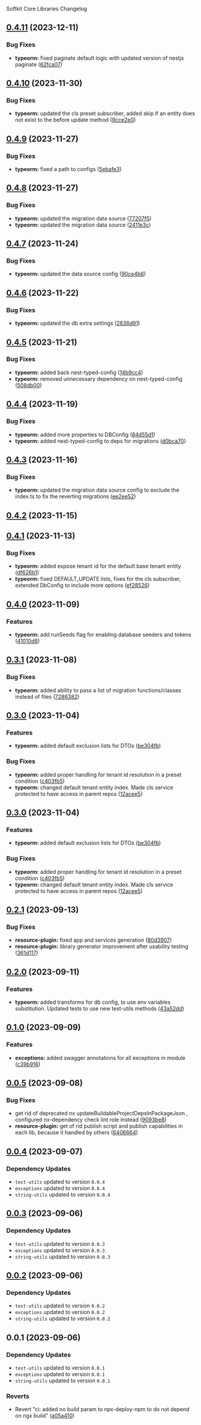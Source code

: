 Softkit Core Libraries Changelog
## [0.4.11](https://github.com/softkitit/softkit-core/compare/typeorm-0.4.10...typeorm-0.4.11) (2023-12-11)


### Bug Fixes

* **typeorm:** fixed paginate default logic with updated version of nestjs paginate ([62fca07](https://github.com/softkitit/softkit-core/commit/62fca07434aebd78702b9d3d1897c2ea97ea05fe))

## [0.4.10](https://github.com/softkitit/softkit-core/compare/typeorm-0.4.9...typeorm-0.4.10) (2023-11-30)


### Bug Fixes

* **typeorm:** updated the cls preset subscriber, added skip if an entity does not exist to the before update method ([9cce2e0](https://github.com/softkitit/softkit-core/commit/9cce2e0eb19fcf0b9419e0b6ccdb82ef710586b2))

## [0.4.9](https://github.com/softkitit/softkit-core/compare/typeorm-0.4.8...typeorm-0.4.9) (2023-11-27)


### Bug Fixes

* **typeorm:** fixed a path to configs ([5ebafe3](https://github.com/softkitit/softkit-core/commit/5ebafe3387f06e050d3373d0495ec76206c4d1f3))

## [0.4.8](https://github.com/softkitit/softkit-core/compare/typeorm-0.4.7...typeorm-0.4.8) (2023-11-27)


### Bug Fixes

* **typeorm:** updated the migration data source ([77207f5](https://github.com/softkitit/softkit-core/commit/77207f56d20e7c078927b61de5c61c4ff9990251))
* **typeorm:** updated the migration data source ([2411e3c](https://github.com/softkitit/softkit-core/commit/2411e3ccea62755c3d5585df2240f3cbcd817801))

## [0.4.7](https://github.com/softkitit/softkit-core/compare/typeorm-0.4.6...typeorm-0.4.7) (2023-11-24)


### Bug Fixes

* **typeorm:** updated the data source config ([90ce4b6](https://github.com/softkitit/softkit-core/commit/90ce4b6a97475f7066d91d9ca41d0e8bcadea6a4))

## [0.4.6](https://github.com/softkitit/softkit-core/compare/typeorm-0.4.5...typeorm-0.4.6) (2023-11-22)


### Bug Fixes

* **typeorm:** updated the db extra settings ([2636d91](https://github.com/softkitit/softkit-core/commit/2636d913d29a7d4ae756f64ee10b73edbfd83ec2))

## [0.4.5](https://github.com/softkitit/softkit-core/compare/typeorm-0.4.4...typeorm-0.4.5) (2023-11-21)


### Bug Fixes

* **typeorm:** added back nest-typed-config ([14b9cc4](https://github.com/softkitit/softkit-core/commit/14b9cc44c38e344c6b6a6e64b624ddbe69a3194c))
* **typeorm:** removed unnecessary dependency on nest-typed-config ([508db00](https://github.com/softkitit/softkit-core/commit/508db0082333aa97218ea9e2df3d0d9d8a1f9786))

## [0.4.4](https://github.com/softkitit/softkit-core/compare/typeorm-0.4.3...typeorm-0.4.4) (2023-11-19)


### Bug Fixes

* **typeorm:** added more properties to DBConfig ([84d55d1](https://github.com/softkitit/softkit-core/commit/84d55d1f609ddce0e58bf226b879e958e5d42801))
* **typeorm:** added nest-typed-config to deps for migrations ([d0bca70](https://github.com/softkitit/softkit-core/commit/d0bca70799ee983d475f4a73f696529a0e6bd79f))

## [0.4.3](https://github.com/softkitit/softkit-core/compare/typeorm-0.4.2...typeorm-0.4.3) (2023-11-16)


### Bug Fixes

* **typeorm:** updated the migration data source config to exclude the index.ts to fix the reverting migrations ([ee2ee52](https://github.com/softkitit/softkit-core/commit/ee2ee524aa9f618bd56970298cdc0106e211415e))

## [0.4.2](https://github.com/softkitit/softkit-core/compare/typeorm-0.4.1...typeorm-0.4.2) (2023-11-15)

## [0.4.1](https://github.com/softkitit/softkit-core/compare/typeorm-0.4.0...typeorm-0.4.1) (2023-11-13)


### Bug Fixes

* **typeorm:** added expose tenant id for the default base tenant entity ([df626b1](https://github.com/softkitit/softkit-core/commit/df626b1db086b34678ed2c4524d10266e0cc3187))
* **typeorm:** fixed DEFAULT_UPDATE lists, fixes for the cls subscriber, extended DbConfig to include more options ([ef28526](https://github.com/softkitit/softkit-core/commit/ef285265cd0f2c7e2a69ba8f1868d629317da503))

## [0.4.0](https://github.com/softkitit/softkit-core/compare/typeorm-0.3.1...typeorm-0.4.0) (2023-11-09)


### Features

* **typeorm:** add runSeeds flag for enabling database seeders and tokens ([41010d8](https://github.com/softkitit/softkit-core/commit/41010d8d96c9a7dfba5615e666d3ba2c33b2d05a))

## [0.3.1](https://github.com/softkitit/softkit-core/compare/typeorm-0.3.0...typeorm-0.3.1) (2023-11-08)


### Bug Fixes

* **typeorm:** added ability to pass a list of migration functions/classes instead of files ([7286382](https://github.com/softkitit/softkit-core/commit/7286382283ed16f5ed677ab259ae12f7995765c5))

## [0.3.0](https://github.com/softkitit/softkit-core/compare/typeorm-0.2.1...typeorm-0.3.0) (2023-11-04)


### Features

* **typeorm:** added default exclusion lists for DTOs ([be304fb](https://github.com/softkitit/softkit-core/commit/be304fbebf4015cd0edc8123b3832d17b1882361))


### Bug Fixes

* **typeorm:** added proper handling for tenant id resolution in a preset condition ([c403fb5](https://github.com/softkitit/softkit-core/commit/c403fb5dc5ba6923d755bd583d5f41fb8fc31f34))
* **typeorm:** changed default tenant entity index. Made cls service protected to have access in parent repos ([12acee5](https://github.com/softkitit/softkit-core/commit/12acee550ea2156b5caed9f110b7fb562b5b8a94))

## [0.3.0](https://github.com/saas-buildkit/saas-buildkit-core/compare/typeorm-0.2.1...typeorm-0.3.0) (2023-11-04)


### Features

* **typeorm:** added default exclusion lists for DTOs ([be304fb](https://github.com/saas-buildkit/saas-buildkit-core/commit/be304fbebf4015cd0edc8123b3832d17b1882361))


### Bug Fixes

* **typeorm:** added proper handling for tenant id resolution in a preset condition ([c403fb5](https://github.com/saas-buildkit/saas-buildkit-core/commit/c403fb5dc5ba6923d755bd583d5f41fb8fc31f34))
* **typeorm:** changed default tenant entity index. Made cls service protected to have access in parent repos ([12acee5](https://github.com/saas-buildkit/saas-buildkit-core/commit/12acee550ea2156b5caed9f110b7fb562b5b8a94))

## [0.2.1](https://github.com/saas-buildkit/saas-buildkit-core/compare/typeorm-0.2.0...typeorm-0.2.1) (2023-09-13)


### Bug Fixes

* **resource-plugin:** fixed app and services generation ([80d3907](https://github.com/saas-buildkit/saas-buildkit-core/commit/80d3907881ca244e96aa017c8c9a3a83b2c132aa))
* **resource-plugin:** library generator improvement after usability testing ([361d117](https://github.com/saas-buildkit/saas-buildkit-core/commit/361d1179595e2a8c110c65a294aa6236bb7b9c10))

## [0.2.0](https://github.com/saas-buildkit/saas-buildkit-core/compare/typeorm-0.1.0...typeorm-0.2.0) (2023-09-11)


### Features

* **typeorm:** added transforms for db config, to use env variables substitution. Updated tests to use new test-utils methods ([43a52dd](https://github.com/saas-buildkit/saas-buildkit-core/commit/43a52dde686598afd0e8b0f5680856c3121f754d))

## [0.1.0](https://github.com/saas-buildkit/saas-buildkit-core/compare/typeorm-0.0.5...typeorm-0.1.0) (2023-09-09)


### Features

* **exceptions:** added swagger annotations for all exceptions in module ([c39b916](https://github.com/saas-buildkit/saas-buildkit-core/commit/c39b9160b7606d4c66dcb53fbb2b00beaa472959))

## [0.0.5](https://github.com/saas-buildkit/saas-buildkit-core/compare/typeorm-0.0.4...typeorm-0.0.5) (2023-09-08)


### Bug Fixes

* get rid of deprecated nx updateBuildableProjectDepsInPackageJson , configured nx-dependency check lint role instead ([9093be8](https://github.com/saas-buildkit/saas-buildkit-core/commit/9093be892fd5f71629a6c22388e12432dacefdec))
* **resource-plugin:** get of rid publish script and publish capabilities in each lib, because it handled by others ([6406664](https://github.com/saas-buildkit/saas-buildkit-core/commit/64066640d13cfc6bf4e16055349265015d7bcd12))

## [0.0.4](https://github.com/saas-buildkit/saas-buildkit-core/compare/typeorm-0.0.3...typeorm-0.0.4) (2023-09-07)

### Dependency Updates

* `test-utils` updated to version `0.0.4`
* `exceptions` updated to version `0.0.4`
* `string-utils` updated to version `0.0.4`
## [0.0.3](https://github.com/saas-buildkit/saas-buildkit-core/compare/typeorm-0.0.2...typeorm-0.0.3) (2023-09-06)

### Dependency Updates

* `test-utils` updated to version `0.0.3`
* `exceptions` updated to version `0.0.3`
* `string-utils` updated to version `0.0.3`
## [0.0.2](https://github.com/saas-buildkit/saas-buildkit-core/compare/typeorm-0.0.1...typeorm-0.0.2) (2023-09-06)

### Dependency Updates

* `test-utils` updated to version `0.0.2`
* `exceptions` updated to version `0.0.2`
* `string-utils` updated to version `0.0.2`
## 0.0.1 (2023-09-06)

### Dependency Updates

* `test-utils` updated to version `0.0.1`
* `exceptions` updated to version `0.0.1`
* `string-utils` updated to version `0.0.1`

### Reverts

* Revert "ci: added no build param to npx-deploy-npm to do not depend on ngx build" ([a05a410](https://github.com/saas-buildkit/saas-buildkit-core/commit/a05a41073965039dd9656840a80144dcd6b4e180))
